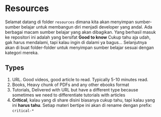 # Resources

Selamat datang di folder `resources` dimana kita akan menyimpan sumber-sumber belajar untuk membangun diri menjadi developer yang andal. Ada berbagai macam sumber belajar yang akan dibagikan. Yang berhasil masuk ke repositori ini adalah yang bersifat **Good to know** Cukup tahu aja udah, gak harus mendalami, tapi kalau ingin di dalami ya bagus... Selanjutnya akan di buat folder-folder untuk menyimpan sumber belajar sesuai dengan kategori mereka.


## Types
1) URL. Good videos, good article to read. Typically 5-10 minutes read.
2) Books, Heavy chunk of PDFs and any other ebooks format
3) Tutorials, Delivered with URL but have a different type because sometimes we need to differentiate tutorials with articles
4) **Critical**, kalau yang di share disini biasanya cukup tahu, tapi kalau yang ini **harus tahu**. Setiap materi bertipe ini akan di rename dengan prefix: `critical-*`